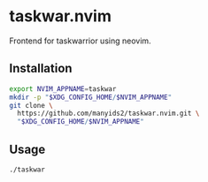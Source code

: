 # taskwar.nvim

Frontend for taskwarrior using neovim.

## Installation

```bash
export NVIM_APPNAME=taskwar
mkdir -p "$XDG_CONFIG_HOME/$NVIM_APPNAME"
git clone \
  https://github.com/manyids2/taskwar.nvim.git \
  "$XDG_CONFIG_HOME/$NVIM_APPNAME"
```

## Usage

```bash
./taskwar
```
